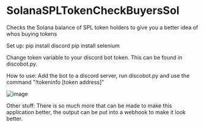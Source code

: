# SolanaSPLTokenCheckBuyersSol
Checks the Solana balance of SPL token holders to give you a better idea of whos buying tokens

Set up:
pip install discord
pip install selenium

Change token variable to your discord bot token. This can be found in discobot.py.


How to use:
Add the bot to a discord server, run discobot.py and use the command "!tokeninfo [token address]"

![image](https://user-images.githubusercontent.com/105138573/167521801-ffd4c0a9-f158-4cd6-b18a-76af4c49950a.png)

Other stuff:
There is so much more that can be made to make this application better, the output can be put into a webhook to make it look better.
